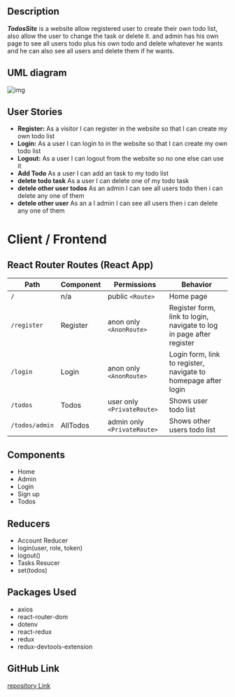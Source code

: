 ## Description

**_TodosSite_** is a website allow registered user to create their own todo list, also allow the user to change the task or delete it.
and admin has his own page to see all users todo plus his own todo and delete whatever he wants and he can also see all users and delete them if he wants.

## UML diagram
<img src='https://i.ibb.co/DpPx8Cq/Untitled-Diagram-drawio-2.png' alt='img'/>

## User Stories

- **Register:** As a visitor I can register in the website so that I can create my own todo list
- **Login:** As a user I can login to in the website so that I can create my own todo list
- **Logout:** As a user I can logout from the website so no one else can use it
- **Add Todo** As a user I can add an task to my todo list
- **delete todo task** As a user I can delete one of my todo task
- **detele other user todos** As an admin I can see all users todo then i can delete any one of them
- **detele other user** As an a I admin I can see all users then i can delete any one of them

# Client / Frontend

## React Router Routes (React App)

| Path        | Component | Permissions                 | Behavior                                                             |
| ----------- | --------- | --------------------------- | -------------------------------------------------------------------- |
| `/`         | n/a       | public `<Route>`            | Home page                                                            |
| `/register` | Register  | anon only `<AnonRoute>`     | Register form, link to login, navigate to log in page after register |
| `/login`    | Login     | anon only `<AnonRoute>`     | Login form, link to register, navigate to homepage after login       |
| `/todos`    | Todos     | user only `<PrivateRoute>`  | Shows user todo list                                                 |
| `/todos/admin` | AllTodos  | admin only `<PrivateRoute>` | Shows other users todo list                                          |

## Components

- Home
- Admin
- Login
- Sign up
- Todos

## Reducers

- Account Reducer
- login(user, role, token)
- logout()
- Tasks Resucer
- set(todos)



## Packages Used

- axios
- react-router-dom
- dotenv
- react-redux
- redux
- redux-devtools-extension



## GitHub Link

[repository Link](https://github.com/sulaiman122/w09d03)
